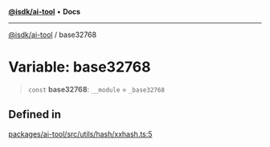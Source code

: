[**@isdk/ai-tool**](../README.md) • **Docs**

***

[@isdk/ai-tool](../globals.md) / base32768

# Variable: base32768

> `const` **base32768**: `__module` = `_base32768`

## Defined in

[packages/ai-tool/src/utils/hash/xxhash.ts:5](https://github.com/isdk/ai-tool.js/blob/5f9f0083c734722103ff5468e424b48c212a55f0/src/utils/hash/xxhash.ts#L5)
